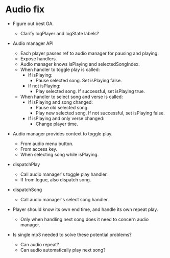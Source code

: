 # Audio fix
* Figure out best GA.
    * Clarify logPlayer and logState labels?

* Audio manager API
    * Each player passes ref to audio manager for pausing and playing.
    * Expose handlers.
    * Audio manager knows isPlaying and selectedSongIndex.
    * When handler to toggle play is called:
        * If isPlaying:
            * Pause selected song. Set isPlaying false.
        * If not isPlaying:
            * Play selected song. If successful, set isPlaying true.
    * When handler to select song and verse is called:
        * If isPlaying and song changed:
            * Pause old selected song.
            * Play new selected song. If not successful, set isPlaying false.
        * If isPlaying and only verse changed:
            * Change player time.

* Audio manager provides context to toggle play.
    * From audio menu button.
    * From access key.
    * When selecting song while isPlaying.

* dispatchPlay
    * Call audio manager's toggle play handler.
    * If from logue, also dispatch song.
* dispatchSong
    * Call audio manager's select song handler.

* Player should know its own end time, and handle its own repeat play.
    * Only when handling next song does it need to concern audio manager.

* Is single mp3 needed to solve these potential problems?
    * Can audio repeat?
    * Can audio automatically play next song?
